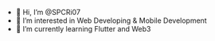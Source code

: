 - 👋 Hi, I’m @SPCRi07
- 👀 I’m interested in Web Developing & Mobile Development
- 🌱 I’m currently learning Flutter and Web3

<!---
SPCRi07/SPCRi07 is a ✨ special ✨ repository because its `README.md` (this file) appears on your GitHub profile.
You can click the Preview link to take a look at your changes.
--->
